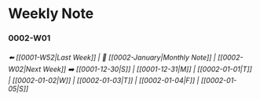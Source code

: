 # Weekly Note
### 0002-W01
###### ⬅️ [[0001-W52|Last Week]] | 📅 [[0002-January|Monthly Note]] | [[0002-W02|Next Week]] ➡️  [[0001-12-30|S]] | [[0001-12-31|M]] | [[0002-01-01|T]] | [[0002-01-02|W]] | [[0002-01-03|T]] | [[0002-01-04|F]] | [[0002-01-05|S]]